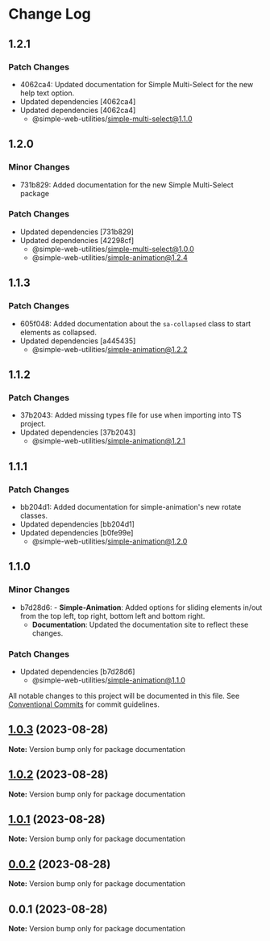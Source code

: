 # Change Log

## 1.2.1

### Patch Changes

-   4062ca4: Updated documentation for Simple Multi-Select for the new help text option.
-   Updated dependencies [4062ca4]
-   Updated dependencies [4062ca4]
    -   @simple-web-utilities/simple-multi-select@1.1.0

## 1.2.0

### Minor Changes

-   731b829: Added documentation for the new Simple Multi-Select package

### Patch Changes

-   Updated dependencies [731b829]
-   Updated dependencies [42298cf]
    -   @simple-web-utilities/simple-multi-select@1.0.0
    -   @simple-web-utilities/simple-animation@1.2.4

## 1.1.3

### Patch Changes

-   605f048: Added documentation about the `sa-collapsed` class to start elements as collapsed.
-   Updated dependencies [a445435]
    -   @simple-web-utilities/simple-animation@1.2.2

## 1.1.2

### Patch Changes

-   37b2043: Added missing types file for use when importing into TS project.
-   Updated dependencies [37b2043]
    -   @simple-web-utilities/simple-animation@1.2.1

## 1.1.1

### Patch Changes

-   bb204d1: Added documentation for simple-animation's new rotate classes.
-   Updated dependencies [bb204d1]
-   Updated dependencies [b0fe99e]
    -   @simple-web-utilities/simple-animation@1.2.0

## 1.1.0

### Minor Changes

-   b7d28d6: - **Simple-Animation**: Added options for sliding elements in/out from the top left, top right, bottom left and bottom right.
    -   **Documentation**: Updated the documentation site to reflect these changes.

### Patch Changes

-   Updated dependencies [b7d28d6]
    -   @simple-web-utilities/simple-animation@1.1.0

All notable changes to this project will be documented in this file.
See [Conventional Commits](https://conventionalcommits.org) for commit guidelines.

## [1.0.3](https://github.com/vigoren/simple-web-utilities/compare/documentation@1.0.2...documentation@1.0.3) (2023-08-28)

**Note:** Version bump only for package documentation

## [1.0.2](https://github.com/vigoren/simple-web-utilities/compare/documentation@1.0.1...documentation@1.0.2) (2023-08-28)

**Note:** Version bump only for package documentation

## [1.0.1](https://github.com/vigoren/simple-web-utilities/compare/documentation@1.0.0...documentation@1.0.1) (2023-08-28)

**Note:** Version bump only for package documentation

## [0.0.2](https://github.com/vigoren/simple-web-utilities/compare/documentation@0.0.1...documentation@0.0.2) (2023-08-28)

**Note:** Version bump only for package documentation

## 0.0.1 (2023-08-28)

**Note:** Version bump only for package documentation
